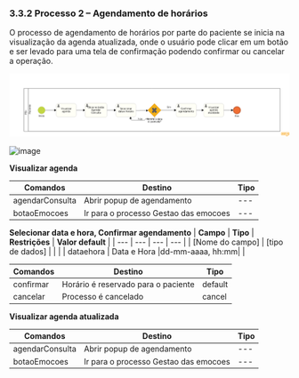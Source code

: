### 3.3.2 Processo 2 – Agendamento de horários

O processo de agendamento de horários por parte do paciente se inicia na visualização da agenda atualizada, onde o usuário pode clicar em um botão e ser levado para uma tela de confirmação podendo confirmar ou cancelar a operação.


![Modelo BPMN agendamento](images/diagramaPaciente.png)

![image](https://github.com/user-attachments/assets/43c3f381-9ee9-4376-ad13-da6bceca6519)


**Visualizar agenda**

| **Comandos**         |  **Destino**                   | **Tipo**          |
| ---                  | ---                            | ---               |
| agendarConsulta                | Abrir popup de agendamento| ---               |
| botaoEmocoes                | Ir para o processo Gestao das emocoes| ---               |


**Selecionar data e hora, Confirmar agendamento**
| **Campo**       | **Tipo**         | **Restrições** | **Valor default** |
| ---             | ---              | ---            | ---               |
| [Nome do campo] | [tipo de dados]  |                |                   |
| dataehora       | Data e Hora      |dd-mm-aaaa, hh:mm|                   |

| **Comandos**         |  **Destino**                   | **Tipo**          |
| ---                  | ---                            | ---               |
| confirmar | Horário é reservado para o paciente | default|
| cancelar| Processo é cancelado |cancel|


**Visualizar agenda atualizada**

| **Comandos**         |  **Destino**                   | **Tipo**          |
| ---                  | ---                            | ---               |
| agendarConsulta                | Abrir popup de agendamento| ---               |
| botaoEmocoes                | Ir para o processo Gestao das emocoes| ---               |
